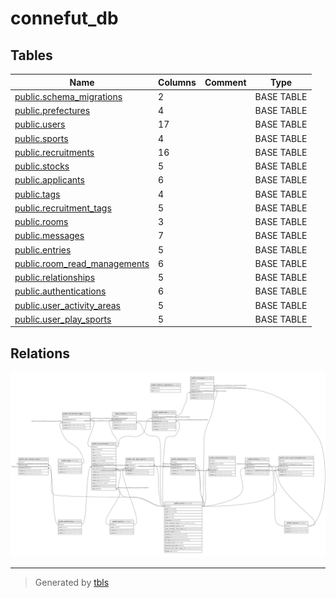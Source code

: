# connefut_db

## Tables

| Name | Columns | Comment | Type |
| ---- | ------- | ------- | ---- |
| [public.schema_migrations](public.schema_migrations.md) | 2 |  | BASE TABLE |
| [public.prefectures](public.prefectures.md) | 4 |  | BASE TABLE |
| [public.users](public.users.md) | 17 |  | BASE TABLE |
| [public.sports](public.sports.md) | 4 |  | BASE TABLE |
| [public.recruitments](public.recruitments.md) | 16 |  | BASE TABLE |
| [public.stocks](public.stocks.md) | 5 |  | BASE TABLE |
| [public.applicants](public.applicants.md) | 6 |  | BASE TABLE |
| [public.tags](public.tags.md) | 4 |  | BASE TABLE |
| [public.recruitment_tags](public.recruitment_tags.md) | 5 |  | BASE TABLE |
| [public.rooms](public.rooms.md) | 3 |  | BASE TABLE |
| [public.messages](public.messages.md) | 7 |  | BASE TABLE |
| [public.entries](public.entries.md) | 5 |  | BASE TABLE |
| [public.room_read_managements](public.room_read_managements.md) | 6 |  | BASE TABLE |
| [public.relationships](public.relationships.md) | 5 |  | BASE TABLE |
| [public.authentications](public.authentications.md) | 6 |  | BASE TABLE |
| [public.user_activity_areas](public.user_activity_areas.md) | 5 |  | BASE TABLE |
| [public.user_play_sports](public.user_play_sports.md) | 5 |  | BASE TABLE |

## Relations

![er](schema.svg)

---

> Generated by [tbls](https://github.com/k1LoW/tbls)
